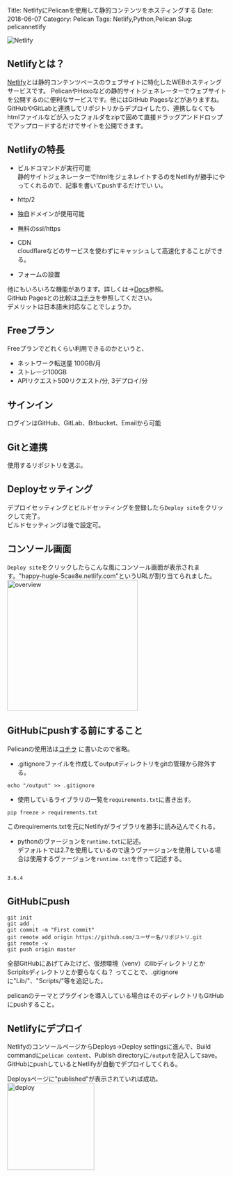 Title: NetlifyにPelicanを使用して静的コンテンツをホスティングする
Date: 2018-06-07
Category: Pelican
Tags: Netlify,Python,Pelican
Slug:　pelicannetlify

![Netlify](../../../images/netlify.com.jpg)

## Netlifyとは？

[Netlify](https://www.netlify.com/)とは静的コンテンツベースのウェブサイトに特化したWEBホスティングサービスです。  PelicanやHexoなどの静的サイトジェネレーターでウェブサイトを公開するのに便利なサービスです。他にはGitHub Pagesなどがありますね。  
GitHubやGitLabと連携してリポジトリからデプロイしたり、連携しなくてもhtmlファイルなどが入ったフォルダをzipで固めて直接ドラッグアンドドロップでアップロードするだけでサイトを公開できます。  

## Netlifyの特長

- ビルドコマンドが実行可能  
静的サイトジェネレーターでhtmlをジェネレイトするのをNetlifyが勝手にやってくれるので、記事を書いてpushするだけでい
い。

- http/2
- 独自ドメインが使用可能

- 無料のssl/https

- CDN  
cloudflareなどのサービスを使わずにキャッシュして高速化することができる。

- フォームの設置

他にもいろいろな機能があります。詳しくは→[Docs](https://www.netlify.com/docs/)参照。  
GitHub Pagesとの比較は[コチラ](https://www.netlify.com/github-pages-vs-netlify/)を参照してください。  
デメリットは日本語未対応なことでしょうか。

## Freeプラン

Freeプランでどれくらい利用できるのかというと、

- ネットワーク転送量 100GB/月
- ストレージ100GB
- APIリクエスト500リクエスト/分, 3デプロイ/分  

## サインイン

ログインはGitHub、GitLab、Bitbucket、Emailから可能

## Gitと連携

使用するリポジトリを選ぶ。

## Deployセッティング

デプロイセッティングとビルドセッティングを登録したら`Deploy site`をクリックして完了。  
ビルドセッティングは後で設定可。

## コンソール画面

`Deploy site`をクリックしたらこんな風にコンソール画面が表示されます。"happy-hugle-5cae8e.netlify.com"というURLが割り当てられました。  
<a href="../../../images/netlify_overview.jpg" data-toggle="lightbox" data-max-width="100%"><img src="../../../images/netlify_overview.jpg"  class="img-thumbnail" alt="overview" width="300" ></a> 

## GitHubにpushする前にすること  

Pelicanの使用法は[コチラ]() に書いたので省略。

- .gitignoreファイルを作成してoutputディレクトリをgitの管理から除外する。  

```
echo "/output" >> .gitignore
```

- 使用しているライブラリの一覧を`requirements.txt`に書き出す。

```
pip freeze > requirements.txt
```  
このrequirements.txtを元にNetlifyがライブラリを勝手に読み込んでくれる。

- pythonのヴァージョンを`runtime.txt`に記述。  
デフォルトでは2.7を使用しているので違うヴァージョンを使用している場合は使用するヴァージョンを`runtime.txt`を作って記述する。

```.txt

3.6.4

```

## GitHubにpush

```
git init
git add .
git commit -m "First commit"
git remote add origin https://github.com/ユーザー名/リポジトリ.git
git remote -v
git push origin master
```

全部GitHubにあげてみたけど、仮想環境（venv）のlibディレクトリとかScripitsディレクトリとか要らなくね？
ってことで、.gitignoreに"Lib/"、"Scripts/"等を追記した。  
  
pelicanのテーマとプラグインを導入している場合はそのディレクトリもGitHubにpushすること。

## Netlifyにデプロイ

NetlifyのコンソールページからDeploys→Deploy settingsに進んで、Build commandに`pelican content`、Publish directoryに`/output`を記入してsave。  
GitHubにpushしているとNetlifyが自動でデプロイしてくれる。

Deploysページに"published"が表示されていれば成功。  
<a href="../../../images/deploy2.jpg" data-toggle="lightbox" data-max-width="100%"><img src="../../../images/deploy2.jpg" width="200" alt="deploy" class="img-thumbnail"></a>  
